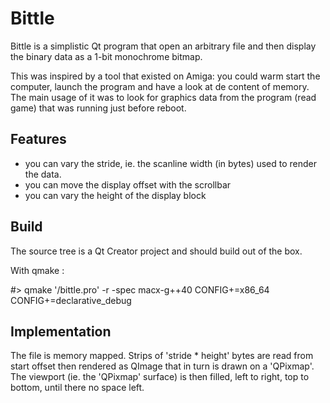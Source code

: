 Bittle
======

Bittle is a simplistic Qt program that open an arbitrary file and then display
the binary data as a 1-bit monochrome bitmap.

This was inspired by a tool that existed on Amiga: you could warm start the
computer, launch the program and have a look at de content of memory. The main
usage of it was to look for graphics data from the program (read game) that was
running just before reboot.

Features
--------

- you can vary the stride, ie. the scanline width (in bytes) used to render the
data.
- you can move the display offset with the scrollbar
- you can vary the height of the display block

Build
-----

The source tree is a Qt Creator project and should build out of the box.

With qmake :

#> qmake '<path to project>/bittle.pro' -r -spec macx-g++40 CONFIG+=x86_64 CONFIG+=declarative_debug

Implementation
--------------

The file is memory mapped. 
Strips of 'stride * height' bytes are read from start offset then rendered as
QImage that in turn is drawn on a 'QPixmap'. The viewport (ie. the 'QPixmap'
surface) is then filled, left to right, top to bottom, until there no space
left.

